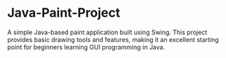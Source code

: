 # Java-Paint-Project
A simple Java-based paint application built using Swing. This project provides basic drawing tools and features, making it an excellent starting point for beginners learning GUI programming in Java.
